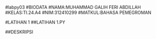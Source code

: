 #labpy03
#BIODATA
#NAMA:MUHAMMAD GALIH FERI ABDILLAH 
#KELAS:TI.24.A4
#NIM:312410299
#MATKUL:BAHASA PEMEGROMAN

#LATIHAN 1
##LATIHAN 1.PY

##DESKRIPSI
